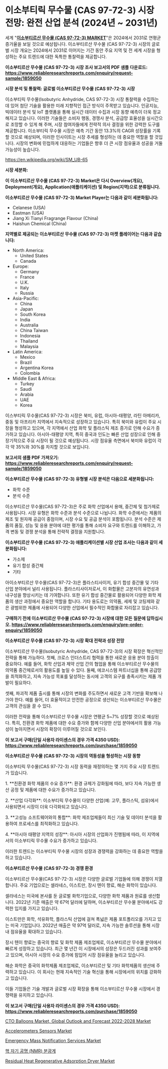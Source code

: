 <p><h1>이소부티릭 무수물 (CAS 97-72-3) 시장 전망: 완전 산업 분석 (2024년 ~ 2031년)</h1></p><p>세계 "<strong><a href="https://www.reliableresearchreports.com/isobutyric-anhydride-cas-97-72-3--r1859050">이소부티르산 무수물 (CAS 97-72-3) MARKET</a></strong>"은 2024에서 2031로 연평균 증가율을 보일 것으로 예상됩니다. 이소부티르산 무수물 (CAS 97-72-3) 시장의 글로벌 시장 개요는 2024에서 2031로 이어지는 기간 동안 주요 지역 및 전 세계 시장을 형성하는 주요 트렌드에 대한 독특한 통찰력을 제공합니다.</p>
<p><strong>이소부티르산 무수물 (CAS 97-72-3) 시장 조사 보고서의 PDF 샘플 다운로드: <a href="https://www.reliableresearchreports.com/enquiry/request-sample/1859050">https://www.reliableresearchreports.com/enquiry/request-sample/1859050</a></strong></p>
<p><strong>시장 분석 및 통찰력: 글로벌 이소부티르산 무수물 (CAS 97-72-3) 시장</strong></p>
<p><p>이소부티릭 무수물(Isobutyric Anhydride, CAS 97-72-3) 시장 통찰력을 수집하는 데 있어 첨단 기술을 활용한 미래 지향적인 접근 방식이 주목받고 있습니다. 인공지능, 빅데이터 분석 및 IoT 플랫폼을 통해 실시간 데이터 수집과 시장 동향 예측이 더욱 정교해지고 있습니다. 이러한 기술들은 소비자 행동, 경쟁사 분석, 공급망 효율성을 실시간으로 조망할 수 있게 해 주며, 시장 참여자들에게 전략적 의사 결정을 위한 강력한 도구를 제공합니다. 이소부티릭 무수물 시장은 예측 기간 동안 13.3%의 CAGR 성장률을 기록할 것으로 예상되며, 이러한 인사이트는 시장 추세를 형성하는 데 중요한 역할을 할 것입니다. 시장의 변화에 민첩하게 대응하는 기업들은 향후 더 큰 시장 점유율과 성공을 거둘 가능성이 높습니다.</p></p>
<p><a href="%7CAUTHORITHY_DOMAIN_URL%7C">https://en.wikipedia.org/wiki/SM_UB-65</a></p>
<p><strong>시장 세분화:</strong></p>
<p><strong>이 이소부티르산 무수물 (CAS 97-72-3) Market은 다시 Overview(개요), Deployment(개요), Application(애플리케이션) 및 Region(지역)으로 분류됩니다.</strong></p>
<p><strong>이소부티르산 무수물 (CAS 97-72-3) Market Player는 다음과 같이 세분화됩니다:</strong></p>
<p><ul><li>Celanese (USA)</li><li>Eastman (USA)</li><li>Jiang Xi Tianyi Fragrange Flavour (China)</li><li>Haishun Chemical (China)</li></ul></p>
<p><strong>지역별로 제공되는 이소부티르산 무수물 (CAS 97-72-3) 마켓 플레이어는 다음과 같습니다:</strong></p>
<p><ul>
    <li>
        North America:
        <ul>
            <li>United States</li>
            <li>Canada</li>
        </ul>
    </li>
    <li>
        Europe:
        <ul>
            <li>Germany</li>
            <li>France</li>
            <li>U.K.</li>
            <li>Italy</li>
            <li>Russia</li>
        </ul>
    </li>
    <li>
        Asia-Pacific:
        <ul>
            <li>China</li>
            <li>Japan</li>
            <li>South Korea</li>
            <li>India</li>
            <li>Australia</li>
            <li>China Taiwan</li>
            <li>Indonesia</li>
            <li>Thailand</li>
            <li>Malaysia</li>
        </ul>
    </li>
    <li>
        Latin America:
        <ul>
            <li>Mexico</li>
            <li>Brazil</li>
            <li>Argentina Korea</li>
            <li>Colombia</li>
        </ul>
    </li>
    <li>
        Middle East & Africa:
        <ul>
            <li>Turkey</li>
            <li>Saudi</li>
            <li>Arabia</li>
            <li>UAE</li>
            <li>Korea</li>
        </ul>
    </li>
    </ul></p>
<p><p>이스부티릭 무수물(CAS 97-72-3) 시장은 북미, 유럽, 아시아-태평양, 라틴 아메리카, 중동 및 아프리카 지역에서 지속적으로 성장하고 있습니다. 특히 북미와 유럽이 주요 시장을 형성하고 있으며, 각 지역에서 산업 화학 및 플라스틱 제조 증가로 인해 수요가 증가하고 있습니다. 아시아-태평양 지역, 특히 중국과 인도는 빠른 산업 성장으로 인해 중장기적으로 주요 시장이 될 것으로 예상됩니다. 시장 점유율 측면에서 북미와 유럽이 각각 약 35%와 30%를 차지할 것으로 보입니다.</p></p>
<p><strong>보고서의 샘플 PDF 가져오기: <a href="https://www.reliableresearchreports.com/enquiry/request-sample/1859050">https://www.reliableresearchreports.com/enquiry/request-sample/1859050</a></strong></p>
<p><strong>이소부티르산 무수물 (CAS 97-72-3) 유형별 시장 분석은 다음으로 세분화됩니다:</strong></p>
<p><ul><li>화학 수준</li><li>분석 수준</li></ul></p>
<p><p>이소부티르산 무수물(CAS 97-72-3)은 주로 화학 산업에서 용매, 중간체 및 첨가제로 사용됩니다. 시장 유형은 화학 수준과 분석 수준으로 나뉩니다. 화학 수준에서는 제품의 제조 및 원자재 공급이 중점이며, 시장 수요 및 공급 분석이 포함됩니다. 분석 수준은 제품의 품질, 성능 및 응용 분야에 대한 평가를 통해 소비자 요구와 트렌드를 이해하고, 가격 변동 및 경쟁 분석을 통해 전략적 결정을 지원합니다.</p></p>
<p><strong>이소부티르산 무수물 (CAS 97-72-3) 애플리케이션별 시장 산업 조사는 다음과 같이 세분화됩니다:</strong></p>
<p><ul><li>가소제</li><li>유기 합성 중간체</li><li>기타</li></ul></p>
<p><p>아이소부티르산 무수물(CAS 97-72-3)은 플라스티사이저, 유기 합성 중간물 및 기타 산업 분야에서 널리 사용됩니다. 플라스티사이저로서, 이 화합물은 고분자의 유연성과 내구성을 향상시키는 데 기여합니다. 또한 유기 합성 중간물로 활용되어 다양한 화학 제품의 생산 과정에서 중요한 역할을 합니다. 기타 용도로는 의약품, 세제 및 코팅제와 같은 광범위한 제품에 사용되어 다양한 산업에서 필수적인 화합물로 자리잡고 있습니다.</p></p>
<p><strong>구매하기 전에 이소부티르산 무수물 (CAS 97-72-3) 시장에 대한 모든 질문에 답하십시오. <a href="https://www.reliableresearchreports.com/enquiry/pre-order-enquiry/1859050">https://www.reliableresearchreports.com/enquiry/pre-order-enquiry/1859050</a></strong></p>
<p><strong>이소부티르산 무수물 (CAS 97-72-3) 시장 확대 전략과 성장 전망</strong></p>
<p><p>이소부티르산 무수물(Isobutyric Anhydride, CAS 97-72-3)의 시장 확장은 혁신적인 전략을 통해 가능하다. 첫째, 크로스 인더스트리 협력을 통한 새로운 응용 분야 창출이 중요하다. 예를 들어, 화학 산업과 제약 산업 간의 협업을 통해 이소부티르산 무수물의 의약품 중간체로서의 활용도를 높일 수 있다. 둘째, 에코시스템 파트너십을 통해 공급망을 최적화하고, 지속 가능성 목표를 달성하는 동시에 고객의 요구를 충족시키는 제품 개발이 필요하다. </p><p>셋째, 파괴적 제품 출시를 통해 시장의 변화를 주도하면서 새로운 고객 기반을 확보해 나가야 한다. 예를 들어, 더 효율적이고 안전한 공정으로 생산되는 이소부티르산 무수물은 고객의 관심을 끌 수 있다. </p><p>이러한 전략을 통해 이소부티르산 무수물 시장은 연평균 5~7% 성장할 것으로 예상된다. 특히, 친환경 화학 제품에 대한 수요 증가와 함께 다양한 산업 분야에서의 활용 가능성이 높아지면서 시장의 확장이 이루어질 것으로 보인다.</p></p>
<p><strong>이 보고서 구매(단일 사용자 라이센스의 경우 가격 4350 USD): <a href="https://www.reliableresearchreports.com/purchase/1859050">https://www.reliableresearchreports.com/purchase/1859050</a></strong></p>
<p><strong>이소부티르산 무수물 (CAS 97-72-3) 시장의 역동성을 형성하는 시장 동향</strong></p>
<p><p>이소부티릭 무수물(CAS 97-72-3) 시장 동력을 재정의하는 몇 가지 주요 시장 트렌드가 있습니다.</p><p>1. **친환경 화학 제품의 수요 증가**: 환경 규제가 강화됨에 따라, 보다 지속 가능한 생산 공정 및 제품에 대한 수요가 증가하고 있습니다.</p><p>2. **산업 다각화**: 이소부티릭 무수물이 다양한 산업(예: 고무, 플라스틱, 섬유)에서 사용되면서 시장이 더욱 다각화되고 있습니다.</p><p>3. **고성능 소프트웨어와의 통합**: 화학 제조업체들이 최신 기술 및 데이터 분석을 활용하여 프로세스를 최적화하고 있습니다.</p><p>4. **아시아 태평양 지역의 성장**: 아시아 시장의 산업화가 진행됨에 따라, 이 지역에서의 이소부티릭 무수물 수요가 증가하고 있습니다.</p><p>이러한 트렌드는 이소부티릭 무수물 시장의 성장과 경쟁력을 강화하는 데 중요한 역할을 하고 있습니다.</p></p>
<p><strong>이소부티르산 무수물 (CAS 97-72-3) 경쟁 환경</strong></p>
<p><p>이소부티르산 무수물(CAS 97-72-3) 시장은 다양한 글로벌 기업들에 의해 경쟁이 치열합니다. 주요 기업으로는 셀라네스, 이스트만, 장시 톈이 향료, 해순 화학이 있습니다. </p><p>셀라네스는 미국에 본사를 둔 글로벌 화학기업으로, 다양한 화학 제품과 원료를 생산합니다. 2022년 기준 매출은 약 67억 달러에 달하며, 이소부티르산 무수물 분야에서도 강력한 입지를 가지고 있습니다. </p><p>이스트만은 화학, 석유화학, 플라스틱 산업에 걸쳐 폭넓은 제품 포트폴리오를 가지고 있는 미국 기업입니다. 2022년 매출은 약 97억 달러로, 지속 가능한 솔루션을 통해 시장 내 점유율을 확대하고 있습니다. </p><p>장시 톈이 향료는 중국의 향료 및 화학 제품 제조업체로, 이소부티르산 무수물 분야에서 빠르게 성장하고 있습니다. 최근 몇 년간 이 시장에서의 성장은 두드러진 성과를 보여주고 있으며, 아시아 시장의 수요 증가에 힘입어 시장 점유율을 늘리고 있습니다. </p><p>해순 화학은 중국의 화학제품 제조업체로, 이소부티르산 및 기타 화학제품의 생산에 주력하고 있습니다. 이 회사는 현재 지속적인 기술 혁신을 통해 시장에서의 위치를 강화하고 있습니다. </p><p>이들 기업들은 기술 개발과 글로벌 시장 확장을 통해 이소부티르산 무수물 시장에서 경쟁력을 유지하고 있습니다.</p></p>
<p><strong>이 보고서 구매(단일 사용자 라이센스의 경우 가격 4350 USD): <a href="https://www.reliableresearchreports.com/purchase/1859050">https://www.reliableresearchreports.com/purchase/1859050</a></strong></p>
<p><p><a href="https://github.com/vimar16th/Market-Research-Report-List-6/blob/main/cto-balloons-market-global-outlook-and-forecast-2022-2028-market.md">CTO Balloons Market, Global Outlook and Forecast 2022-2028 Market</a></p><p><a href="https://www.linkedin.com/pulse/accelerometers-sensors-market-overview-regional-outlook-4yidc?trackingId=TZhaIOcCQSW7XffnF05UOA%3D%3D">Accelerometers Sensors Market</a></p><p><a href="https://www.linkedin.com/pulse/future-innovation-global-emergency-mass-notification-services-fatje?trackingId=9lVXcd%2FFQTK%2FguhJ2iH%2FRw%3D%3D">Emergency Mass Notification Services Market</a></p><p><a href="https://github.com/laholand/Market-Research-Report-List-6/blob/main/8700999108430.md">핵 자기 공명 (NMR) 분광계</a></p><p><a href="https://issuu.com/reportprime-2/docs/residual-heat-regenerative-adsorpti_0605f3f5bed07d">Residual Heat Regenerative Adsorption Dryer Market</a></p></p>